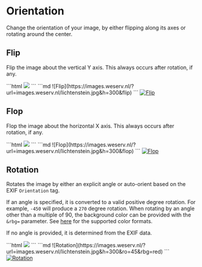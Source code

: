 # Orientation

Change the orientation of your image, by either flipping along its axes or rotating around the center.

## Flip <QueryString field="flip" bool="true" />

Flip the image about the vertical Y axis. This always occurs after rotation, if any.

<CodeGroup>
<CodeGroupItem title="HTML" active>
```html
<img src="//images.weserv.nl/?url=images.weserv.nl/lichtenstein.jpg&h=300&flip">
```
</CodeGroupItem>

<CodeGroupItem title="Markdown">
```md
![Flip](https://images.weserv.nl/?url=images.weserv.nl/lichtenstein.jpg&h=300&flip)
```
</CodeGroupItem>
</CodeGroup>

<a href="/?url=images.weserv.nl/lichtenstein.jpg&h=300&flip" target="_blank">
  <img :src="$withBase('/static/lichtenstein.jpg?h=300&flip')" alt="Flip">
</a>

## Flop <QueryString field="flop" bool="true" />

Flop the image about the horizontal X axis. This always occurs after rotation, if any.

<CodeGroup>
<CodeGroupItem title="HTML" active>
```html
<img src="//images.weserv.nl/?url=images.weserv.nl/lichtenstein.jpg&h=300&flop">
```
</CodeGroupItem>

<CodeGroupItem title="Markdown">
```md
![Flop](https://images.weserv.nl/?url=images.weserv.nl/lichtenstein.jpg&h=300&flop)
```
</CodeGroupItem>
</CodeGroup>

<a href="/?url=images.weserv.nl/lichtenstein.jpg&h=300&flop" target="_blank">
  <img :src="$withBase('/static/lichtenstein.jpg?h=300&flop')" alt="Flop">
</a>

## Rotation <QueryString field="ro" />

Rotates the image by either an explicit angle or auto-orient based on the EXIF `Orientation` tag.

If an angle is specified, it is converted to a valid positive degree rotation. For example, `-450` will
produce a `270` degree rotation. When rotating by an angle other than a multiple of 90, the background
color can be provided with the `&rbg=` parameter. See [here](adjustment.md#background) for the supported color formats.

If no angle is provided, it is determined from the EXIF data.

<CodeGroup>
<CodeGroupItem title="HTML" active>
```html
<img src="//images.weserv.nl/?url=images.weserv.nl/lichtenstein.jpg&h=300&ro=45&rbg=red">
```
</CodeGroupItem>

<CodeGroupItem title="Markdown">
```md
![Rotation](https://images.weserv.nl/?url=images.weserv.nl/lichtenstein.jpg&h=300&ro=45&rbg=red)
```
</CodeGroupItem>
</CodeGroup>

<a href="/?url=images.weserv.nl/lichtenstein.jpg&h=300&ro=45&rbg=red" target="_blank">
  <img :src="$withBase('/static/lichtenstein.jpg?h=300&ro=45&rbg=red')" alt="Rotation">
</a>
